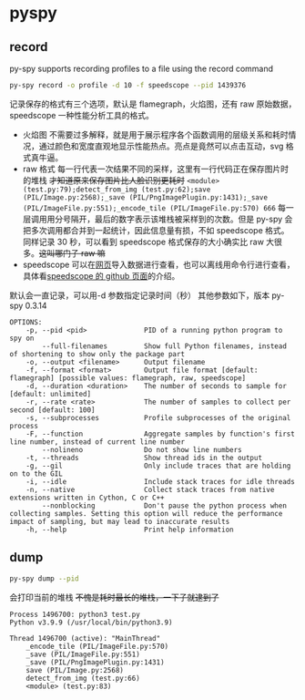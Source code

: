 # pyspy

## record

py-spy supports recording profiles to a file using the record command

```bash
py-spy record -o profile -d 10 -f speedscope --pid 1439376
```

记录保存的格式有三个选项，默认是 flamegraph，火焰图，还有 raw 原始数据，speedscope 一种性能分析工具的格式。

- 火焰图
  不需要过多解释，就是用于展示程序各个函数调用的层级关系和耗时情况，通过颜色和宽度直观地显示性能热点。亮点是竟然可以点击互动，svg 格式真牛逼。
- raw 格式
  每一行代表一次结果不同的采样，这里有一行代码正在保存图片时的堆栈 ~~才知道原来保存图片比人脸识别更耗时~~
  `<module> (test.py:79);detect_from_img (test.py:62);save (PIL/Image.py:2568);_save (PIL/PngImagePlugin.py:1431);_save (PIL/ImageFile.py:551);_encode_tile (PIL/ImageFile.py:570) 666`
  每一层调用用分号隔开，最后的数字表示该堆栈被采样到的次数。但是 py-spy 会把多次调用都合并到一起统计，因此信息量有损，不如 speedscope 格式。同样记录 30 秒，可以看到 speedscope 格式保存的大小确实比 raw 大很多。~~这叫哪门子 raw 嘛~~
- speedscope
  可以在[网页](https://www.speedscope.app/)导入数据进行查看，也可以离线用命令行进行查看，具体看[speedscope 的 github 页面](https://github.com/jlfwong/speedscope/tree/main)的介绍。

默认会一直记录，可以用-d 参数指定记录时间（秒）
其他参数如下，版本 py-spy 0.3.14

```text
OPTIONS:
    -p, --pid <pid>              PID of a running python program to spy on
        --full-filenames         Show full Python filenames, instead of shortening to show only the package part
    -o, --output <filename>      Output filename
    -f, --format <format>        Output file format [default: flamegraph] [possible values: flamegraph, raw, speedscope]
    -d, --duration <duration>    The number of seconds to sample for [default: unlimited]
    -r, --rate <rate>            The number of samples to collect per second [default: 100]
    -s, --subprocesses           Profile subprocesses of the original process
    -F, --function               Aggregate samples by function's first line number, instead of current line number
        --nolineno               Do not show line numbers
    -t, --threads                Show thread ids in the output
    -g, --gil                    Only include traces that are holding on to the GIL
    -i, --idle                   Include stack traces for idle threads
    -n, --native                 Collect stack traces from native extensions written in Cython, C or C++
        --nonblocking            Don't pause the python process when collecting samples. Setting this option will reduce the performance impact of sampling, but may lead to inaccurate results
    -h, --help                   Print help information
```

## dump

```bash
py-spy dump --pid
```

会打印当前的堆栈
~~不愧是耗时最长的堆栈，一下子就逮到了~~

```text
Process 1496700: python3 test.py
Python v3.9.9 (/usr/local/bin/python3.9)

Thread 1496700 (active): "MainThread"
    _encode_tile (PIL/ImageFile.py:570)
    _save (PIL/ImageFile.py:551)
    _save (PIL/PngImagePlugin.py:1431)
    save (PIL/Image.py:2568)
    detect_from_img (test.py:66)
    <module> (test.py:83)
```
